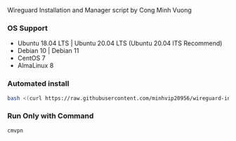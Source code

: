 
Wireguard Installation and Manager script by Cong Minh Vuong
<br />
### OS Support
- Ubuntu 18.04 LTS | Ubuntu 20.04 LTS (Ubuntu 20.04 lTS Recommend)
- Debian 10 | Debian 11
- CentOS 7
- AlmaLinux 8

### Automated install
```bash
bash <(curl https://raw.githubusercontent.com/minhvip20956/wireguard-install/main/vpn.sh || wget -O - https://raw.githubusercontent.com/minhvip20956/wireguard-install/main/vpn.sh)
```

### Run Only with Command

```bash
cmvpn
```
